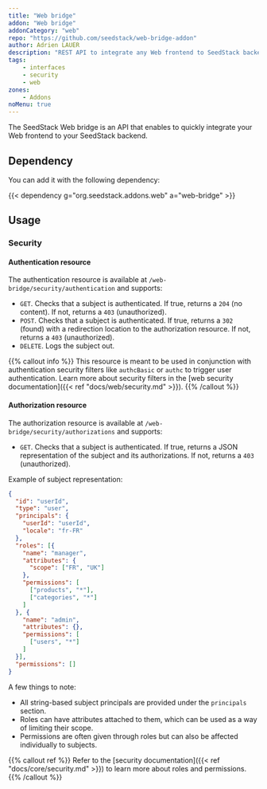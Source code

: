 ```yaml
---
title: "Web bridge"
addon: "Web bridge"
addonCategory: "web"
repo: "https://github.com/seedstack/web-bridge-addon"
author: Adrien LAUER
description: "REST API to integrate any Web frontend to SeedStack backend."
tags:
    - interfaces
    - security
    - web
zones:
    - Addons
noMenu: true    
---
```


The SeedStack Web bridge is an API that enables to quickly integrate your Web frontend to your SeedStack backend.
<!--more-->

## Dependency

You can add it with the following dependency:

{{< dependency g="org.seedstack.addons.web" a="web-bridge" >}}

## Usage

### Security

#### Authentication resource

The authentication resource is available at `/web-bridge/security/authentication` and supports:

* `GET`. Checks that a subject is authenticated. If true, returns a `204` (no content). If not, returns a `403` (unauthorized).
* `POST`. Checks that a subject is authenticated. If true, returns a `302` (found) with a redirection location to the authorization
resource. If not, returns a `403` (unauthorized).
* `DELETE`. Logs the subject out.

{{% callout info %}}
This resource is meant to be used in conjunction with authentication security filters like `authcBasic` or `authc` to 
trigger user authentication. Learn more about security filters in the [web security documentation]({{< ref "docs/web/security.md" >}}).
{{% /callout %}}

#### Authorization resource

The authorization resource is available at `/web-bridge/security/authorizations` and supports:

* `GET`. Checks that a subject is authenticated. If true, returns a JSON representation of the subject and its authorizations. 
If not, returns a `403` (unauthorized).
 
Example of subject representation:

```json
{
  "id": "userId",
  "type": "user",
  "principals": {
    "userId": "userId",
    "locale": "fr-FR"
  },
  "roles": [{
    "name": "manager",
    "attributes": {
      "scope": ["FR", "UK"]
    },
    "permissions": [
      ["products", "*"],
      ["categories", "*"]
    ]
  }, {
    "name": "admin",
    "attributes": {},
    "permissions": [
      ["users", "*"]
    ]
  }],
  "permissions": []
}
```

A few things to note:

* All string-based subject principals are provided under the `principals` section.
* Roles can have attributes attached to them, which can be used as a way of limiting their scope.
* Permissions are often given through roles but can also be affected individually to subjects.  

{{% callout ref %}}
Refer to the [security documentation]({{< ref "docs/core/security.md" >}}) to learn more about roles and permissions.
{{% /callout %}}